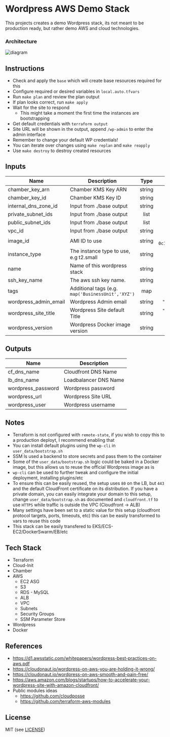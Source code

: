 # Wordpress AWS Demo Stack

This projects creates a demo Wordpress stack, its not meant to be production ready, but rather demo AWS and cloud technologies.

### Architecture

![diagram](https://cloudonaut.io/images/2016/10/wordpress-overview.png)

## Instructions
- Check and apply the `base` which will create base resources required for this
- Configure required or desired variables in `local.auto.tfvars`
- Run `make plan` and review the plan output
- If plan looks correct, run `make apply`
- Wait for the site to respond
  - This might take a moment the first time the instances are bootstrapping
- Get default credentials with `terraform output`
- Site URL will be shown in the output, append `/wp-admin` to enter the admin interface
- Remember to change your default WP credentials!
- You can iterate over changes using `make replan` and `make reapply`
- Use `make destroy` to destroy created resources

## Inputs

| Name | Description | Type | Default | Required |
|------|-------------|:----:|:-----:|:-----:|
| chamber\_key\_arn | Chamber KMS Key ARN | string | n/a | yes |
| chamber\_key\_id | Chamber KMS Key ID | string | n/a | yes |
| internal\_dns\_zone\_id | Input from ./base output | string | n/a | yes |
| private\_subnet\_ids | Input from ./base output | list | n/a | yes |
| public\_subnet\_ids | Input from ./base output | list | n/a | yes |
| vpc\_id | Input from ./base output | string | n/a | yes |
| image\_id | AMI ID to use | string | `"ami-0c15064daa40f95b5"` | no |
| instance\_type | The instance type to use, e.g t2.small | string | `"t3.small"` | no |
| name | Name of this wordpress stack | string | `"demo"` | no |
| ssh\_key\_name | The aws ssh key name. | string | `""` | no |
| tags | Additional tags (e.g. `map('BusinessUnit','XYZ')` | map | `<map>` | no |
| wordpress\_admin\_email | Wordpress Admin email | string | `"null@null.com"` | no |
| wordpress\_site\_title | Wordpress Site default Title | string | `"Demo Wordpress Site"` | no |
| wordpress\_version | Wordpress Docker image version | string | `"5.2"` | no |

## Outputs

| Name | Description |
|------|-------------|
| cf\_dns\_name | Cloudfront DNS Name |
| lb\_dns\_name | Loadbalancer DNS Name |
| wordpress\_password | Wordpress password |
| wordpress\_url | Wordpress Site URL |
| wordpress\_user | Wordpress username |

## Notes
- Terraform is not configured with `remote-state`, if you wish to copy this to a production deployt, I recommend enabling that
- You can install default plugins using the `wp-cli` in `user_data/bootstrap.sh`
- SSM Is used a backend to store secrets and pass them to the container
- Some of the `user_data/bootstrap.sh` logic could be baked in a Docker image, but this allows us to reuse the official Wordpress image as is
- `wp-cli` can be used to further tweak and configure the initial deployment, installing plugins/etc
- To ensure this can be easily reused, the setup uses `80` on the LB, but `443` and the default CloudFront certificate on its distribution. If you have a private domain, you can easily integrate your domain to this setup, change `user_data/bootstrap.sh` as documented and `cloudfront.tf` to use `HTTPS` while traffic is outside the VPC (Cloudfront -> ALB)
- Many settings have been set to a static value for this setup (cloudfront protocol targets, ports, timeouts, etc) this can be easily transformed to vars to reuse this code
- This stack can be easily transfered to EKS/ECS-EC2/DockerSwarm/EB/etc

## Tech Stack
- Terraform
- Cloud-Init
- Chamber
- AWS
  - EC2 ASG
  - S3
  - RDS - MySQL
  - ALB
  - VPC
  - Subnets
  - Security Groups
  - SSM Parameter Store
- Wordpress
- Docker

## References
- https://d1.awsstatic.com/whitepapers/wordpress-best-practices-on-aws.pdf
- https://cloudonaut.io/wordpress-on-aws-you-are-holding-it-wrong/
- https://cloudonaut.io/wordpress-on-aws-smooth-and-pain-free/
- https://aws.amazon.com/blogs/startups/how-to-accelerate-your-wordpress-site-with-amazon-cloudfront/
- Public modules ideas
  - https://github.com/cloudposse
  - https://github.com/terraform-aws-modules

## License

MIT (see [LICENSE](LICENSE))
